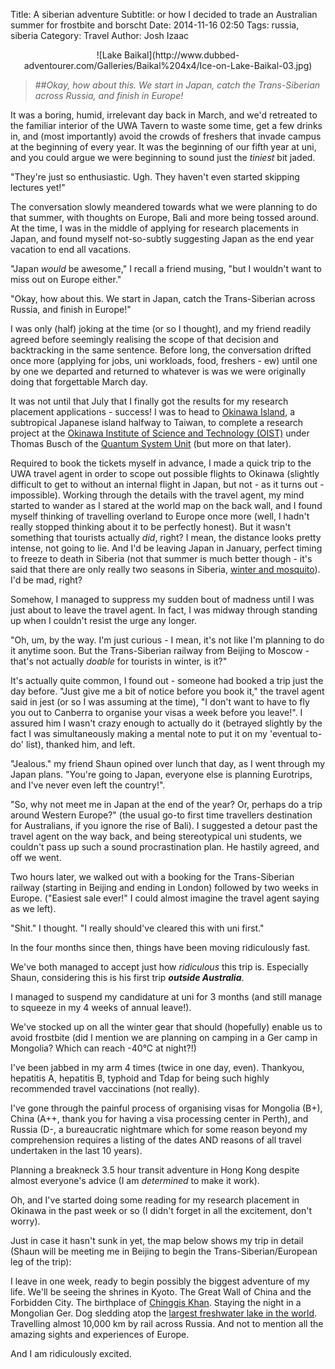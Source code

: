 Title: A siberian adventure
Subtitle: or how I decided to trade an Australian summer for frostbite and borscht
Date: 2014-11-16 02:50
Tags: russia, siberia
Category: Travel
Author: Josh Izaac

<center>![Lake Baikal](http://www.dubbed-adventourer.com/Galleries/Baikal%204x4/Ice-on-Lake-Baikal-03.jpg)</center>

> ##*Okay, how about this. We start in Japan, catch the Trans-Siberian across Russia, and finish in Europe!*

<!-- PELICAN_END_SUMMARY -->

It was a boring, humid, irrelevant day back in March, and we'd retreated to the familiar interior of the UWA Tavern to waste some time, get a few drinks in, and  (most importantly) avoid the crowds of freshers that invade campus at the beginning of every year. It was the beginning of our fifth year at uni, and you could argue we were beginning to sound just the *tiniest* bit jaded. 

"They're just so enthusiastic. Ugh. They haven't even started skipping lectures yet!"

The conversation slowly meandered towards what we were planning to do that summer, with thoughts on Europe, Bali and more being tossed around. At the time, I was in the middle of applying for research placements in Japan, and found myself not-so-subtly suggesting Japan as the end year vacation to end all vacations.

"Japan *would* be awesome," I recall a friend musing, "but I wouldn't want to miss out on Europe either."

"Okay, how about this. We start in Japan, catch the Trans-Siberian across Russia, and finish in Europe!"

I was only (half) joking at the time (or so I thought), and my friend readily agreed before seemingly realising the scope of that decision and backtracking in the same sentence. Before long, the conversation drifted once more (applying for jobs, uni workloads, food, freshers - ew) until one by one we departed and returned to whatever is was we were originally doing that forgettable March day.

It was not until that July that I finally got the results for my research placement applications - success! I was to head to [Okinawa Island](http://en.wikipedia.org/wiki/Okinawa_Island), a subtropical Japanese island halfway to Taiwan, to complete a research project at the [Okinawa Institute of Science and Technology (OIST)](http://www.oist.jp/) under Thomas Busch of the [Quantum System Unit](https://groups.oist.jp/qsu) (but more on that later).

Required to book the tickets myself in advance, I made a quick trip to the UWA travel agent in order to scope out possible flights to Okinawa (slightly difficult to get to without an internal flight in Japan, but not - as it turns out - impossible). Working through the details with the travel agent, my mind started to wander as I stared at the world map on the back wall, and I found myself thinking of travelling overland to Europe once more (well, I hadn't really stopped thinking about it to be perfectly honest). But it wasn't something that tourists actually *did*, right? I mean, the distance looks pretty intense, not going to lie. And I'd be leaving Japan in January, perfect timing to freeze to death in Siberia (not that summer is much better though - it's said that there are only really two seasons in Siberia, [winter and mosquito](http://www.outsideonline.com/adventure-travel/europe/russia/Tracing-the-Steps-of-Lost-Explorers-in-Miserable-Beautiful-Siberia.html)). I'd be mad, right?

Somehow, I managed to suppress my sudden bout of madness until I was just about to leave the travel agent. In fact, I was midway through standing up when I couldn't resist the urge any longer.

"Oh, um, by the way. I'm just curious - I mean, it's not like I'm planning to do it anytime soon. But the Trans-Siberian railway from Beijing to Moscow - that's not actually *doable* for tourists in winter, is it?"

It's actually quite common, I found out - someone had booked a trip just the day before. "Just give me a bit of notice before you book it," the travel agent said in jest (or so I was assuming at the time), "I don't want to have to fly you out to Canberra to organise your visas a week before you leave!". I assured him I wasn't crazy enough to actually do it (betrayed slightly by the fact I was simultaneously making a mental note to put it on my 'eventual to-do' list), thanked him, and left.

"Jealous." my friend Shaun opined over lunch that day, as I went through my Japan plans. "You're going to Japan, everyone else is planning Eurotrips, and I've never even left the country!".

"So, why not meet me in Japan at the end of the year? Or, perhaps do a trip around Western Europe?" (the usual go-to first time travellers destination for Australians, if you ignore the rise of Bali). I suggested a detour past the travel agent on the way back, and being stereotypical uni students, we couldn't pass up such a sound procrastination plan. He hastily agreed, and off we went.

Two hours later, we walked out with a booking for the Trans-Siberian railway (starting in Beijing and ending in London) followed by two weeks in Europe. ("Easiest sale ever!" I could almost imagine the travel agent saying as we left).

"Shit." I thought. "I really should've cleared this with uni first."

In the four months since then, things have been moving ridiculously fast.

We've both managed to accept just how *ridiculous* this trip is. Especially Shaun, considering this is his first trip ***outside Australia***.

I managed to suspend my candidature at uni for 3 months (and still manage to squeeze in my 4 weeks of annual leave!).

We've stocked up on all the winter gear that should (hopefully) enable us to avoid frostbite (did I mention we are planning on camping in a Ger camp in Mongolia? Which can reach -40°C at night?!)

I've been jabbed in my arm 4 times (twice in one day, even). Thankyou, hepatitis A, hepatitis B, typhoid and Tdap for being such highly recommended travel vaccinations (not really).

I've gone through the painful process of organising visas for Mongolia (B+), China (A++, thank you for having a visa processing center in Perth), and Russia (D-, a bureaucratic nightmare which for some reason beyond my comprehension requires a listing of the dates AND reasons of all travel undertaken in the last 10 years).

Planning a breakneck 3.5 hour transit adventure in Hong Kong despite almost everyone's advice (I am *determined* to make it work).

Oh, and I've started doing some reading for my research placement in Okinawa in the past week or so (I didn't forget in all the excitement, don't worry).

Just in case it hasn't sunk in yet, the map below shows my trip in detail (Shaun will be meeting me in Beijing to begin the Trans-Siberian/European leg of the trip):

<center><div class="google-maps" id='travellerspoint-map698595'><script src='http://www.travellerspoint.com/badges/badge_membermap.cfm?user=josh146&badgeid=travellerspoint-map698595&height=400&width=600'></script></div></center>

I leave in one week, ready to begin possibly the biggest adventure of my life. We'll be seeing the shrines in Kyoto. The Great Wall of China and the Forbidden City. The birthplace of [Chinggis Khan](http://en.wikipedia.org/wiki/Genghis_Khan). Staying the night in a Mongolian Ger. Dog sledding atop the [largest freshwater lake in the world](http://en.wikipedia.org/wiki/Lake_Baikal). Travelling almost 10,000 km by rail across Russia. And not to mention all the amazing sights and experiences of Europe.

And I am ridiculously excited.
